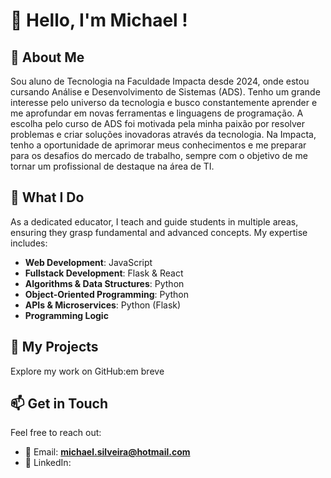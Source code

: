 # 👋 Hello, I'm Michael !

## 🚀 About Me

Sou aluno de Tecnologia na Faculdade Impacta desde 2024, onde estou cursando Análise e Desenvolvimento de Sistemas (ADS). Tenho um grande interesse pelo universo da tecnologia e busco constantemente aprender e me aprofundar em novas ferramentas e linguagens de programação. A escolha pelo curso de ADS foi motivada pela minha paixão por resolver problemas e criar soluções inovadoras através da tecnologia. Na Impacta, tenho a oportunidade de aprimorar meus conhecimentos e me preparar para os desafios do mercado de trabalho, sempre com o objetivo de me tornar um profissional de destaque na área de TI.

## 🎯 What I Do

As a dedicated educator, I teach and guide students in multiple areas, ensuring they grasp fundamental and advanced concepts. My expertise includes:

- **Web Development**: JavaScript
- **Fullstack Development**: Flask & React
- **Algorithms & Data Structures**: Python
- **Object-Oriented Programming**: Python
- **APIs & Microservices**: Python (Flask)
- **Programming Logic**


## 📂 My Projects

Explore my work on GitHub:em breve

## 📫 Get in Touch

Feel free to reach out:

- 📧 Email: **michael.silveira@hotmail.com**
- 💼 LinkedIn: 

